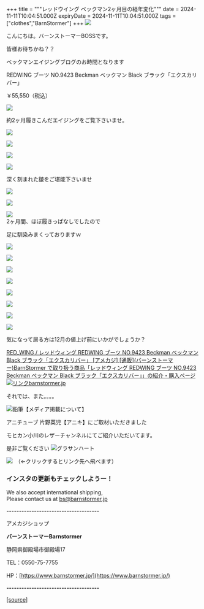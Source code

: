 +++
title = """レッドウイング ベックマン2ヶ月目の経年変化"""
date = 2024-11-11T10:04:51.000Z
expiryDate = 2024-11-11T10:04:51.000Z
tags = ["clothes","BarnStormer"]
+++
[![](https://stat.ameba.jp/user_images/20231023/16/barnstormer-go/b2/03/p/o0420015015354743273.png)](https://ameblo.jp/barnstormer-go/entry-12825670498.html)

こんにちは。バーンストーマーBOSSです。

皆様お待ちかね？？

ベックマンエイジングブログのお時間となります

REDWING ブーツ NO.9423 Beckman ベックマン Black ブラック「エクスカリバー」

￥55,550（税込）

[![](https://stat.ameba.jp/user_images/20241111/18/barnstormer-go/11/55/j/o0466070015508843456.jpg)](https://stat.ameba.jp/user_images/20241111/18/barnstormer-go/11/55/j/o0466070015508843456.jpg)

約2ヶ月履きこんだエイジングをご覧下さいませ。

[![](https://stat.ameba.jp/user_images/20241111/18/barnstormer-go/53/c6/j/o0500075015508831717.jpg)](https://stat.ameba.jp/user_images/20241111/18/barnstormer-go/53/c6/j/o0500075015508831717.jpg)

[![](https://stat.ameba.jp/user_images/20241111/18/barnstormer-go/f9/34/j/o0500075015508831701.jpg)](https://stat.ameba.jp/user_images/20241111/18/barnstormer-go/f9/34/j/o0500075015508831701.jpg)

[![](https://stat.ameba.jp/user_images/20241111/18/barnstormer-go/d6/4f/j/o0500075015508831702.jpg)](https://stat.ameba.jp/user_images/20241111/18/barnstormer-go/d6/4f/j/o0500075015508831702.jpg)

[![](https://stat.ameba.jp/user_images/20241111/18/barnstormer-go/09/c5/j/o0500075015508831705.jpg)](https://stat.ameba.jp/user_images/20241111/18/barnstormer-go/09/c5/j/o0500075015508831705.jpg)

深く刻まれた皺をご堪能下さいませ

[![](https://stat.ameba.jp/user_images/20241111/18/barnstormer-go/b1/88/j/o0500075015508831715.jpg)](https://stat.ameba.jp/user_images/20241111/18/barnstormer-go/b1/88/j/o0500075015508831715.jpg)

[![](https://stat.ameba.jp/user_images/20241111/18/barnstormer-go/8b/2c/j/o0500075015508831708.jpg)](https://stat.ameba.jp/user_images/20241111/18/barnstormer-go/8b/2c/j/o0500075015508831708.jpg)

[![](https://stat.ameba.jp/user_images/20241111/18/barnstormer-go/3b/bb/j/o0500075015508831711.jpg)](https://stat.ameba.jp/user_images/20241111/18/barnstormer-go/3b/bb/j/o0500075015508831711.jpg)  
2ヶ月間、ほぼ履きっぱなしでしたので

足に馴染みまくっておりますｗ

[![](https://stat.ameba.jp/user_images/20241111/18/barnstormer-go/11/55/j/o0466070015508843456.jpg)](https://stat.ameba.jp/user_images/20241111/18/barnstormer-go/11/55/j/o0466070015508843456.jpg)

[![](https://stat.ameba.jp/user_images/20241111/18/barnstormer-go/c1/7c/j/o0466070015508843458.jpg)](https://stat.ameba.jp/user_images/20241111/18/barnstormer-go/c1/7c/j/o0466070015508843458.jpg)

[![](https://stat.ameba.jp/user_images/20241111/18/barnstormer-go/20/9f/j/o0466070015508843460.jpg)](https://stat.ameba.jp/user_images/20241111/18/barnstormer-go/20/9f/j/o0466070015508843460.jpg)

[![](https://stat.ameba.jp/user_images/20241111/18/barnstormer-go/6a/e2/j/o0466070015508843462.jpg)](https://stat.ameba.jp/user_images/20241111/18/barnstormer-go/6a/e2/j/o0466070015508843462.jpg)

[![](https://stat.ameba.jp/user_images/20241111/18/barnstormer-go/01/ac/j/o0466070015508843465.jpg)](https://stat.ameba.jp/user_images/20241111/18/barnstormer-go/01/ac/j/o0466070015508843465.jpg)

[![](https://stat.ameba.jp/user_images/20241111/18/barnstormer-go/f0/6d/j/o0466070015508843466.jpg)](https://stat.ameba.jp/user_images/20241111/18/barnstormer-go/f0/6d/j/o0466070015508843466.jpg)

[![](https://stat.ameba.jp/user_images/20241111/18/barnstormer-go/47/c4/j/o0466070015508843468.jpg)](https://stat.ameba.jp/user_images/20241111/18/barnstormer-go/47/c4/j/o0466070015508843468.jpg)

[![](https://stat.ameba.jp/user_images/20241111/18/barnstormer-go/00/87/j/o0466070015508843470.jpg)](https://stat.ameba.jp/user_images/20241111/18/barnstormer-go/00/87/j/o0466070015508843470.jpg)

気になって居る方は12月の値上げ前にいかがでしょうか？

[RED\_WING / レッドウィング REDWING ブーツ NO.9423 Beckman ベックマン Black ブラック「エクスカリバー」 \[アメカジ\] \[通販\](バーンストーマー)BarnStormer で取り扱う商品「レッドウィング REDWING ブーツ NO.9423 Beckman ベックマン Black ブラック「エクスカリバー」」の紹介・購入ページ![リンク](https://c.stat100.ameba.jp/ameblo/symbols/v3.20.0/svg/gray/editor_link.svg)barnstormer.jp](https://barnstormer.jp/view/item/000000013447?category_page_id=ct64)

それでは、また。。。。

![鉛筆](https://stat100.ameba.jp/blog/ucs/img/char/char3/519.png)【メディア掲載について】

アニチューブ 片野英児【アニキ】にご取材いただきました

モヒカン小川のレザーチャンネルにてご紹介いただいてます。

是非ご覧ください ![グラサンハート](https://stat100.ameba.jp/blog/ucs/img/char/char3/148.png)

[![](https://stat.ameba.jp/user_images/20230412/16/barnstormer-go/6a/23/p/o0108010815269242493.png)](https://www.instagram.com/barnstormer_daily/)　（←クリックするとリンク先へ飛べます）

### インスタの更新もチェックしようー！

We also accept international shipping,  
Please contact us at bs@barnstormer.jp

**\-------------------------------------**

アメカジショップ

**バーンストーマーBarnstormer**

静岡県御殿場市御殿場17

TEL：0550-75-7755

HP：[https://www.barnstormer.jp/](https://www.barnstormer.jp/)

**\-------------------------------------**

[[source]](https://ameblo.jp/barnstormer-go/entry-12874643314.html)
